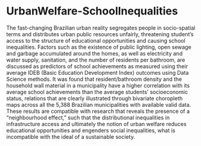 # UrbanWelfare-SchoolInequalities
The fast-changing Brazilian urban reality segregates people in socio-spatial terms and distributes urban public resources unfairly, threatening student’s access to the structure of educational opportunities and causing school inequalities. Factors such as the existence of public lighting, open sewage and garbage accumulated around the homes, as well as electricity and water supply, sanitation, and the number of residents per bathroom,  are discussed as predictors of school achievements as measured using their average IDEB (Basic Education Development Index) outcomes using Data Science methods. It was found that resident/bathroom density and the household wall material in a municipality have a higher correlation with its average school achievements than the average students’ socioeconomic status, relations that are clearly illustrated through bivariate choropleth maps across all the 5,388 Brazilian municipalities with available valid data. These results are compatible with research that reveals the presence of a “neighbourhood effect,” such that the distributional inequalities in infrastructure access and ultimately the notion of urban welfare reduces educational opportunities and engenders social inequalities, what is incompatible with the ideal of a sustainable society.
